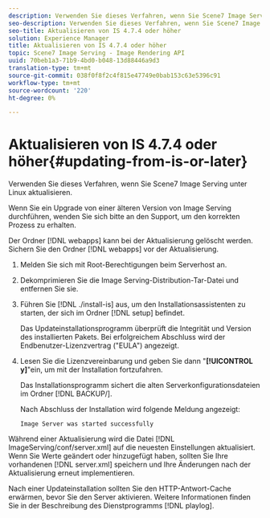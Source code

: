 ```yaml
---
description: Verwenden Sie dieses Verfahren, wenn Sie Scene7 Image Serving unter Linux aktualisieren.
seo-description: Verwenden Sie dieses Verfahren, wenn Sie Scene7 Image Serving unter Linux aktualisieren.
seo-title: Aktualisieren von IS 4.7.4 oder höher
solution: Experience Manager
title: Aktualisieren von IS 4.7.4 oder höher
topic: Scene7 Image Serving - Image Rendering API
uuid: 70beb1a3-71b9-4bd0-b048-13d88446a9d3
translation-type: tm+mt
source-git-commit: 038f0f8f2c4f815e47749e0bab153c63e5396c91
workflow-type: tm+mt
source-wordcount: '220'
ht-degree: 0%

---
```



# Aktualisieren von IS 4.7.4 oder höher{#updating-from-is-or-later}

Verwenden Sie dieses Verfahren, wenn Sie Scene7 Image Serving unter Linux aktualisieren.

Wenn Sie ein Upgrade von einer älteren Version von Image Serving durchführen, wenden Sie sich bitte an den Support, um den korrekten Prozess zu erhalten.

Der Ordner [!DNL webapps] kann bei der Aktualisierung gelöscht werden. Sichern Sie den Ordner [!DNL webapps] vor der Aktualisierung.

1. Melden Sie sich mit Root-Berechtigungen beim Serverhost an.
1. Dekomprimieren Sie die Image Serving-Distribution-Tar-Datei und entfernen Sie sie.
1. Führen Sie [!DNL ./install-is] aus, um den Installationsassistenten zu starten, der sich im Ordner [!DNL setup] befindet.

   Das Updateinstallationsprogramm überprüft die Integrität und Version des installierten Pakets. Bei erfolgreichem Abschluss wird der Endbenutzer-Lizenzvertrag (&quot;EULA&quot;) angezeigt.
1. Lesen Sie die Lizenzvereinbarung und geben Sie dann &quot;**[!UICONTROL y]**&quot;ein, um mit der Installation fortzufahren.

   Das Installationsprogramm sichert die alten Serverkonfigurationsdateien im Ordner [!DNL BACKUP/].

   Nach Abschluss der Installation wird folgende Meldung angezeigt:

   `Image Server was started successfully`

Während einer Aktualisierung wird die Datei [!DNL ImageServing/conf/server.xml] auf die neuesten Einstellungen aktualisiert. Wenn Sie Werte geändert oder hinzugefügt haben, sollten Sie Ihre vorhandenen [!DNL server.xml] speichern und Ihre Änderungen nach der Aktualisierung erneut implementieren.

Nach einer Updateinstallation sollten Sie den HTTP-Antwort-Cache erwärmen, bevor Sie den Server aktivieren. Weitere Informationen finden Sie in der Beschreibung des Dienstprogramms [!DNL playlog].
